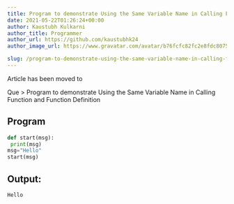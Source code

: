 ```yaml
---
title: Program to demonstrate Using the Same Variable Name in Calling Function and Function Definition
date: 2021-05-22T01:26:24+00:00
author: Kaustubh Kulkarni
author_title: Programmer
author_url: https://github.com/kaustubhk24
author_image_url: https://www.gravatar.com/avatar/b76fcfc82fc2e8fdc8075636f1735f61?s=200

slug: /program-to-demonstrate-using-the-same-variable-name-in-calling-function-and-function-definition/
---
```

Article has been moved to
 

Que > Program to demonstrate Using the Same Variable Name in Calling Function and Function Definition

## Program

```python title="file.py"
def start(msg):
 print(msg)
msg="Hello"
start(msg)
```

## Output:

```python title="Output"
Hello
```